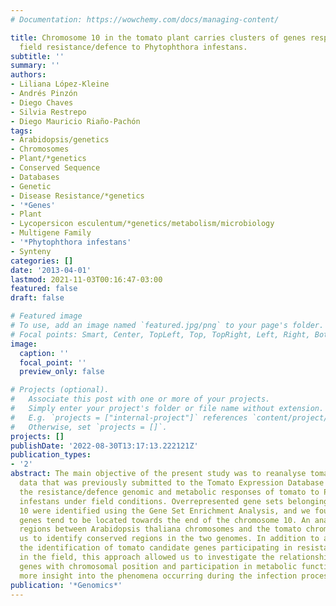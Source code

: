 ```yaml
---
# Documentation: https://wowchemy.com/docs/managing-content/

title: Chromosome 10 in the tomato plant carries clusters of genes responsible for
  field resistance/defence to Phytophthora infestans.
subtitle: ''
summary: ''
authors:
- Liliana López-Kleine
- Andrés Pinzón
- Diego Chaves
- Silvia Restrepo
- Diego Mauricio Riaño-Pachón
tags:
- Arabidopsis/genetics
- Chromosomes
- Plant/*genetics
- Conserved Sequence
- Databases
- Genetic
- Disease Resistance/*genetics
- '*Genes'
- Plant
- Lycopersicon esculentum/*genetics/metabolism/microbiology
- Multigene Family
- '*Phytophthora infestans'
- Synteny
categories: []
date: '2013-04-01'
lastmod: 2021-11-03T00:16:47-03:00
featured: false
draft: false

# Featured image
# To use, add an image named `featured.jpg/png` to your page's folder.
# Focal points: Smart, Center, TopLeft, Top, TopRight, Left, Right, BottomLeft, Bottom, BottomRight.
image:
  caption: ''
  focal_point: ''
  preview_only: false

# Projects (optional).
#   Associate this post with one or more of your projects.
#   Simply enter your project's folder or file name without extension.
#   E.g. `projects = ["internal-project"]` references `content/project/deep-learning/index.md`.
#   Otherwise, set `projects = []`.
projects: []
publishDate: '2022-08-30T13:17:13.222121Z'
publication_types:
- '2'
abstract: The main objective of the present study was to reanalyse tomato expression
  data that was previously submitted to the Tomato Expression Database to dissect
  the resistance/defence genomic and metabolic responses of tomato to Phytophthora
  infestans under field conditions. Overrepresented gene sets belonging to chromosome
  10 were identified using the Gene Set Enrichment Analysis, and we found that these
  genes tend to be located towards the end of the chromosome 10. An analysis of syntenic
  regions between Arabidopsis thaliana chromosomes and the tomato chromosome 10 allowed
  us to identify conserved regions in the two genomes. In addition to allowing for
  the identification of tomato candidate genes participating in resistance/defence
  in the field, this approach allowed us to investigate the relationships of the candidate
  genes with chromosomal position and participation in metabolic functions, thus offering
  more insight into the phenomena occurring during the infection process.
publication: '*Genomics*'
---
```

